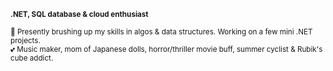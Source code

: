 **<sup>.NET, SQL database & cloud enthusiast</sup>**

<sup>🧠 Presently brushing up my skills in algos & data structures. Working on a few mini .NET projects.</sup>
<br>
<sup>💕 Music maker, mom of Japanese dolls, horror/thriller movie buff, summer cyclist & Rubik's cube addict.</sup>
